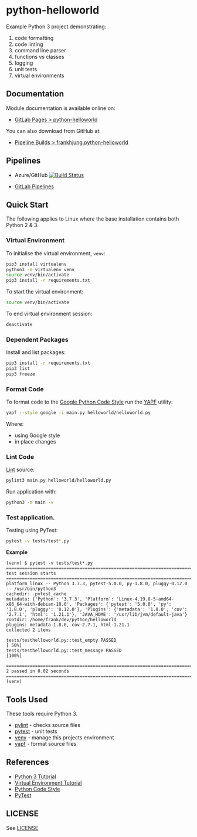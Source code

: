 # python-helloworld

Example Python 3 project demonstrating:

1. code formatting
1. code linting
1. command line parser
1. functions vs classes
1. logging
1. unit tests
1. virtual environments

## Documentation

Module documentation is available online on:

* [GitLab Pages > python-helloworld](https://themarlogroup.gitlab.io/training/students/fjung/python-helloworld)

You can also download from GitHub at:

* [Pipeline Builds > frankhjung.python-helloworld](https://dev.azure.com/frankhjung/python/_build?definitionId=9)

## Pipelines

* Azure/GitHub [![Build Status](https://dev.azure.com/frankhjung/python/_apis/build/status/frankhjung.python-helloworld?branchName=master)](https://dev.azure.com/frankhjung/python/_build/latest?definitionId=9&branchName=master)

* [GitLab Pipelines](https://gitlab.com/theMarloGroup/training/students/fjung/python-helloworld/pipelines)

## Quick Start

The following applies to Linux where the base installation contains both Python 2 & 3.

### Virtual Environment

To initialise the virtual environment, `venv`:

```bash
pip3 install virtualenv
python3 -m virtualenv venv
source venv/bin/activate
pip3 install -r requirements.txt
```

To start the virtual environment:

```bash
source venv/bin/activate
```

To end virtual environment session:

```bash
deactivate
```

### Dependent Packages

Install and list packages:

```bash
pip3 install -r requirements.txt
pip3 list
pip3 freeze
```

### Format Code

To format code to the [Google Python Code
Style](https://github.com/google/styleguide/blob/gh-pages/pyguide.md) run the
[YAPF](https://github.com/google/yapf) utility:

```bash
yapf --style google -i main.py helloworld/helloworld.py
```

Where:

  - using Google style 
  - in place changes

### Lint Code

[Lint](https://www.pylint.org/) source:

```bash
pylint3 main.py helloworld/helloworld.py
```

Run application with:

```bash
python3 -m main -v
```

### Test application.

Testing using PyTest:

```bash
pytest -v tests/test*.py
```

**Example**

```text
(venv) $ pytest -v tests/test*.py
============================================================================= test session starts ==============================================================================
platform linux -- Python 3.7.3, pytest-5.0.0, py-1.8.0, pluggy-0.12.0 -- /usr/bin/python3
cachedir: .pytest_cache
metadata: {'Python': '3.7.3', 'Platform': 'Linux-4.19.0-5-amd64-x86_64-with-debian-10.0', 'Packages': {'pytest': '5.0.0', 'py': '1.8.0', 'pluggy': '0.12.0'}, 'Plugins': {'metadata': '1.8.0', 'cov': '2.7.1', 'html': '1.21.1'}, 'JAVA_HOME': '/usr/lib/jvm/default-java'}
rootdir: /home/frank/dev/python/helloworld
plugins: metadata-1.8.0, cov-2.7.1, html-1.21.1
collected 2 items                                                                                                                                                              

tests/testhelloworld.py::test_empty PASSED                                                                                                                               [ 50%]
tests/testhelloworld.py::test_message PASSED                                                                                                                             [100%]

=========================================================================== 2 passed in 0.02 seconds ===========================================================================
(venv)
```

## Tools Used

These tools require Python 3.

* [pylint](https://www.pylint.org/) - checks source files
* [pytest](https://docs.pytest.org/) - unit tests
* [venv](https://docs.python.org/library/venv.html) - manage this projects environment
* [yapf](https://github.com/google/yapf) - format source files

## References

* [Python 3 Tutorial](https://docs.python.org/3/tutorial/)
* [Virtual Environment Tutorial](https://realpython.com/python-virtual-environments-a-primer/)
* [Python Code Style](https://github.com/google/styleguide/blob/gh-pages/pyguide.md)
* [PyTest](https://docs.pytest.org/)

## LICENSE

See [LICENSE](./LICENSE)
